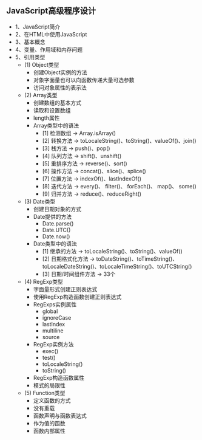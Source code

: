 ## JavaScript高级程序设计
- 1、JavaScript简介
- 2、在HTML中使用JavaScript
- 3、基本概念
- 4、变量、作用域和内存问题
- 5、引用类型
  - (1) Object类型
    - 创建Object实例的方法
    - 对象字面量也可以向函数传递大量可选参数
    - 访问对象属性的表示法
  - (2) Array类型
    - 创建数组的基本方式
    - 读取和设置数组
    - length属性
    - Array类型中的语法
      - [1] 检测数组 -> Array.isArray()
      - [2] 转换方法 -> toLocaleString()、toString()、valueOf()、join()
      - [3] 栈方法  -> push()、pop()
      - [4] 队列方法 -> shift()、unshift()
      - [5] 重排序方法 -> reverse()、sort()
      - [6] 操作方法 -> concat()、slice()、splice() 
      - [7] 位置方法 -> indexOf()、lastIndexOf()
      - [8] 迭代方法 -> every()、 filter()、 forEach()、 map()、 some()
      - [9] 归并方法 -> reduce()、reduceRight()
  - (3) Date类型
    - 创建日期对象的方式
    - Date提供的方法
      - Date.parse()
      - Date.UTC()
      - Date.now()
    - Date类型中的语法
      - [1] 继承的方法 -> toLocaleString()、toString()、valueOf()
      - [2] 日期格式化方法 -> toDateString()、toTimeString()、toLocaleDateString()、toLocaleTimeString()、toUTCString()
      - [3] 日期/时间组件方法 -> 33个
  - (4) RegExp类型
    - 字面量形式创建正则表达式
    - 使用RegExp构造函数创建正则表达式
    - RegExps实例属性
      - global
      - ignoreCase
      - lastIndex
      - multiline
      - source
    - RegExp实例方法
      - exec()
      - test()
      - toLocaleString()
      - toString()
    - RegExp构造函数属性
    - 模式的局限性
  - (5) Function类型
    - 定义函数的方式
    - 没有重载
    - 函数声明与函数表达式
    - 作为值的函数
    - 函数内部属性